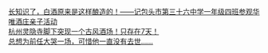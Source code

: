   
[长知识了，白酒原来是这样酿造的！——记包头市第三十六中学一年级四班参观华唯酒庄亲子活动](http://www.dianyue.me/archives/939/458uzt1s1vvh2lxi/)  
[杭州灵隐寺脚下突现一个古风酒场！只存在7天！](http://www.dianyue.me/archives/222/9zybhsojm1hm83kd/)  
[总想为前任大哭一场，可惜他一直没有去世……](http://www.dianyue.me/archives/102/xg70oqdtx9pv9eow/)